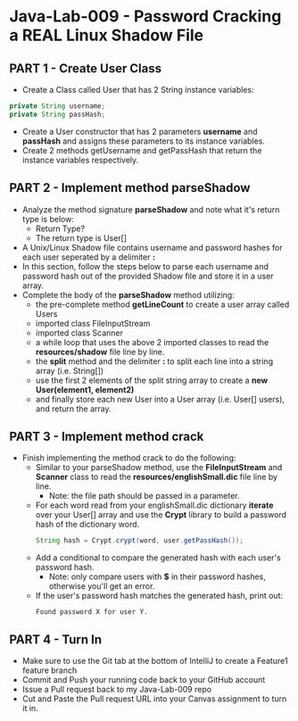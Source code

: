 # Java-Lab-009 - Password Cracking a REAL Linux Shadow File

## PART 1 - Create User Class

* Create a Class called User that has 2 String instance variables:
```java
private String username;
private String passHash;
```
* Create a User constructor that has 2 parameters **username** and **passHash** and assigns these parameters to its instance variables.
* Create 2 methods getUsername and getPassHash that return the instance variables respectively.

## PART 2 - Implement method parseShadow

* Analyze the method signature **parseShadow** and note what it's return type is below:
    * Return Type?
    * The return type is User[]
* A Unix/Linux Shadow file contains username and password hashes for each user seperated by a delimiter **:**
* In this section, follow the steps below to parse each username and password hash out of the provided Shadow file and store it in a user array.
* Complete the body of the **parseShadow** method utilizing:
    * the pre-complete method **getLineCount** to create a user array called Users
    * imported class FileInputStream
    * imported class Scanner
    * a while loop that uses the above 2 imported classes to read the **resources/shadow** file line by line.
    * the **split** method and the delimiter **:** to split each line into a string array (i.e. String[])
    * use the first 2 elements of the split string array to create a **new User(element1, element2)**
    * and finally store each new User into a User array (i.e. User[] users), and return the array.
  
## PART 3 - Implement method crack

* Finish implementing the method crack to do the following:
    * Similar to your parseShadow method, use the **FileInputStream** and **Scanner** class to read the **resources/englishSmall.dic** file line by line.
         * Note: the file path should be passed in a parameter.
    * For each word read from your englishSmall.dic dictionary **iterate** over your User[] array and use the **Crypt** library  to build a password hash of the dictionary word.
      ```java
      String hash = Crypt.crypt(word, user.getPassHash());
      ```
    * Add a conditional to compare the generated hash with each user's password hash.
        * Note: only compare users with **$** in their password hashes, otherwise you'll get an error.
    * If the user's password hash matches the generated hash, print out:
      ```
      Found password X for user Y.
      ```

## PART 4 - Turn In

* Make sure to use the Git tab at the bottom of IntelliJ to create a Feature1 feature branch
* Commit and Push your running code back to your GitHub account
* Issue a Pull request back to my Java-Lab-009 repo
* Cut and Paste the Pull request URL into your Canvas assignment to turn it in.
